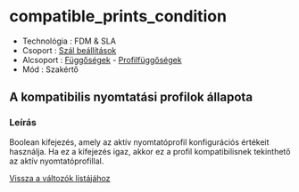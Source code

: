 # compatible\_prints\_condition

* Technológia : FDM & SLA
* Csoport : [Szál beállítások](../filament_settings/filament_settings.md)
* Alcsoport : [Függőségek](../../../konfig/print_settings#függőségek) - [Profilfüggőségek](../../../konfig/print_settings#profilfüggőségek)
* Mód : Szakértő

## A kompatibilis nyomtatási profilok állapota

### Leírás

Boolean kifejezés, amely az aktív nyomtatóprofil konfigurációs értékeit használja. Ha ez a kifejezés igaz, akkor ez a profil kompatibilisnek tekinthető az aktív nyomtatóprofillal.

[Vissza a változók listájához](../../variable_list)

